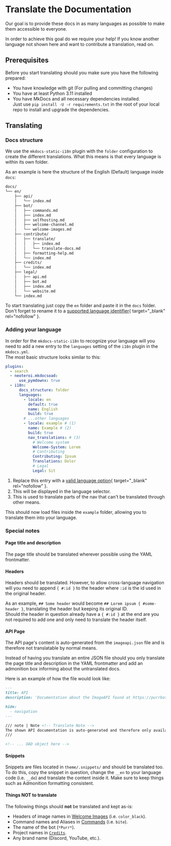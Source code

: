 # Translate the Documentation

Our goal is to provide these docs in as many languages as possible to make them accessible to everyone.

In order to achieve this goal do we require your help! If you know another language not shown here and want to contribute a translation, read on.

## Prerequisites

Before you start translating should you make sure you have the following prepared:

- You have knowledge with git (For pulling and committing changes)
- You have at least Python 3.11 installed
- You have MkDocs and all necessary dependencies installed.  
  Just use `pip install -U -r requirements.txt` in the root of your local repo to install and upgrade the dependencies.

## Translating

### Docs structure

We use the `mkdocs-static-i18n` plugin with the `folder` configuration to create the different translations. What this means is that every language is within its own folder.

As an example is here the structure of the English (Default) language inside `docs`:
```txt title="Folder structure"
docs/
└── en/
    ├── api/
    │   └── index.md
    ├── bot/
    │   ├── commands.md
    │   ├── index.md
    │   ├── selfhosting.md
    │   ├── welcome-channel.md
    │   └── welcome-images.md
    ├── contribute/
    │   ├── translate/
    │   │   ├── index.md
    │   │   └── translate-docs.md
    │   ├── formatting-help.md
    │   └── index.md
    ├── credits/
    │   └── index.md
    ├── legal/
    │   ├── api.md
    │   ├── bot.md
    │   ├── index.md
    │   └── website.md
    └── index.md
```

To start translating just copy the `en` folder and paste it in the `docs` folder. Don't forget to rename it to a [supported language identifier][languages]{ target="_blank" rel="nofollow" }.

### Adding your language

In order for the `mkdocs-static-i18n` to recognize your language will you need to add a new entry to the `languages` setting of the `i18n` plugin in the `mkdocs.yml`.  
The most basic structure looks similar to this:
```yaml title="mkdocs.yml"
plugins:
  - search
  - neoteroi.mkdocsoad:
      use_pymdownx: true
  - i18n:
      docs_structure: folder
      languages:
        - locale: en
          default: true
          name: English
          build: true
        # ...other languages
        - locale: example # (1)
          name: Example # (2)
          build: true
          nav_translations: # (3)
            # Welcome system
            Welcome-System: Lorem
            # Contributing
            Contributing: Ipsum
            Translations: Dolor
            # Legal
            Legal: Sit
```

  1. Replace this entry with a [valid language option][languages]{ target="_blank" rel="nofollow" }.
  2. This will be displayed in the language selector.
  3. This is used to translate parts of the nav that can't be translated through other means.

This should now load files inside the `example` folder, allowing you to translate them into your language.

### Special notes

#### Page title and description

The page title should be translated wherever possible using the YAML frontmatter.

#### Headers

Headers should be translated. However, to allow cross-language navigation will you need to append `{ #:id }` to the header where `:id` is the id used in the original header.

As an example, `## Some header` would become `## Lorem ipsum { #some-header }`, translating the header but keeping its original ID.  
Should the header in question already have a `{ #:id }` at the end are you not required to add one and only need to translate the header itself.

#### API Page

The API page's content is auto-generated from the `imageapi.json` file and is therefore not translatable by normal means.

Instead of having you translate an entire JSON file should you only translate the page title and description in the YAML frontmatter and add an admonition box informing about the untranslated docs.

Here is an example of how the file would look like:
```markdown title="api/index.md"
---
title: API
description: 'Documentation about the ImageAPI found at https://purrbot.site/api'

hide:
  - navigation
---

/// note | Note <!-- Translate Note -->
The shown API documentation is auto-generated and therefore only available in English. <!-- Translate this -->
///

<!-- ... OAD object here -->
```

#### Snippets

Snippets are files located in `theme/.snippets/` and should be translated too.  
To do this, copy the snippet in question, change the `__en` to your language code (i.e. `__de`) and translate the content inside it. Make sure to keep things such as Admonition formatting consistent.

#### Things NOT to translate

The following things should **not** be translated and kept as-is:

- Headers of image names in [Welcome Images](../../bot/welcome-images.md) (i.e. `color_black`).
- Command names and Aliases in [Commands](../../bot/commands.md) (i.e. `bite`).
- The name of the bot (`*Purr*`).
- Project names in [`Credits`](../../credits/index.md).
- Any brand name (Discord, YouTube, etc.).

[languages]: https://squidfunk.github.io/mkdocs-material/setup/changing-the-language/#site-language